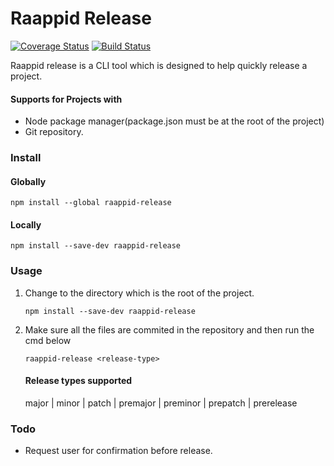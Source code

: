 # Raappid Release

[![Coverage Status](https://coveralls.io/repos/coolchem/raappid-release/badge.svg?branch=master&service=github)](https://coveralls.io/github/coolchem/raappid-release?branch=master)  [![Build Status](https://travis-ci.org/coolchem/raappid-release.svg?branch=master)](https://travis-ci.org/coolchem/raappid-release)

Raappid release is a CLI tool which is designed to help quickly release a project.

#### Supports for Projects with

- Node package manager(package.json must be at the root of the project)
- Git repository.

### Install

#### Globally

```
npm install --global raappid-release
```

#### Locally

```
npm install --save-dev raappid-release
```

### Usage

1. Change to the directory which is the root of the project.

    ```
    npm install --save-dev raappid-release
    ```

2. Make sure all the files are commited in the repository and then run the cmd below

    ```
    raappid-release <release-type>
    ```
    #### Release types supported
    major | minor | patch | premajor | preminor | prepatch | prerelease

### Todo

- Request user for confirmation before release.